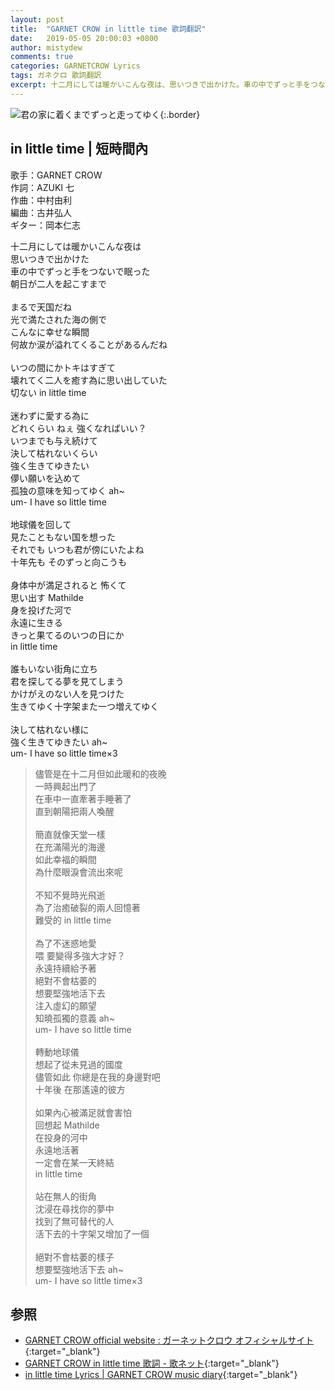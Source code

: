```yaml
---
layout: post
title:  "GARNET CROW in little time 歌詞翻訳"
date:   2019-05-05 20:00:03 +0800
author: mistydew
comments: true
categories: GARNETCROW Lyrics
tags: ガネクロ 歌詞翻訳
excerpt: 十二月にしては暖かいこんな夜は、思いつきで出かけた。車の中でずっと手をつないで眠った、朝日が二人を起こすまで。
---
```

![君の家に着くまでずっと走ってゆく](https://raw.githubusercontent.com/mistydew/gc2/master/cover/single/SG02_君の家に着くまでずっと走ってゆく.jpg){:.border}

## in little time | 短時間內

歌手：GARNET CROW<br>
作詞：AZUKI 七<br>
作曲：中村由利<br>
編曲：古井弘人<br>
ギター：岡本仁志

<div class="lyric-original">
<p>
十二月にしては暖かいこんな夜は<br>
思いつきで出かけた<br>
車の中でずっと手をつないで眠った<br>
朝日が二人を起こすまで<br>
<br>
まるで天国だね<br>
光で満たされた海の側で<br>
こんなに幸せな瞬間<br>
何故か涙が溢れてくることがあるんだね<br>
<br>
いつの間にかトキはすぎて<br>
壊れてく二人を癒す為に思い出していた<br>
切ない in little time<br>
<br>
迷わずに愛する為に<br>
どれくらい ねぇ 強くなればいい？<br>
いつまでも与え続けて<br>
決して枯れないくらい<br>
強く生きてゆきたい<br>
儚い願いを込めて<br>
孤独の意味を知ってゆく ah~<br>
um- I have so little time<br>
<br>
地球儀を回して<br>
見たこともない国を想った<br>
それでも いつも君が傍にいたよね<br>
十年先も そのずっと向こうも<br>
<br>
身体中が満足されると 怖くて<br>
思い出す Mathilde<br>
身を投げた河で<br>
永遠に生きる<br>
きっと果てるのいつの日にか<br>
in little time<br>
<br>
誰もいない街角に立ち<br>
君を探してる夢を見てしまう<br>
かけがえのない人を見つけた<br>
生きてゆく十字架また一つ増えてゆく<br>
<br>
決して枯れない様に<br>
強く生きてゆきたい ah~<br>
um- I have so little time×3
</p>
</div>

<div class="lyric-translation">
<blockquote>
儘管是在十二月但如此暖和的夜晚<br>
一時興起出門了<br>
在車中一直牽著手睡著了<br>
直到朝陽把兩人喚醒<br>
<br>
簡直就像天堂一樣<br>
在充滿陽光的海邊<br>
如此幸福的瞬間<br>
為什麼眼淚會流出來呢<br>
<br>
不知不覺時光飛逝<br>
為了治癒破裂的兩人回憶著<br>
難受的 in little time<br>
<br>
為了不迷惑地愛<br>
喂 要變得多強大才好？<br>
永遠持續給予著<br>
絕對不會枯萎的<br>
想要堅強地活下去<br>
注入虛幻的願望<br>
知曉孤獨的意義 ah~<br>
um- I have so little time<br>
<br>
轉動地球儀<br>
想起了從未見過的國度<br>
儘管如此 你總是在我的身邊對吧<br>
十年後 在那遙遠的彼方<br>
<br>
如果內心被滿足就會害怕<br>
回想起 Mathilde<br>
在投身的河中<br>
永遠地活著<br>
一定會在某一天終結<br>
in little time<br>
<br>
站在無人的街角<br>
沈浸在尋找你的夢中<br>
找到了無可替代的人<br>
活下去的十字架又增加了一個<br>
<br>
絕對不會枯萎的樣子<br>
想要堅強地活下去 ah~<br>
um- I have so little time×3
</blockquote>
</div>

## 参照

* [GARNET CROW official website : ガーネットクロウ オフィシャルサイト](http://www.garnetcrow.com){:target="_blank"}
* [GARNET CROW in little time 歌詞 - 歌ネット](https://www.uta-net.com/song/20143){:target="_blank"}
* [in little time Lyrics \| GARNET CROW music diary](https://mistydew.github.io/gc/lyrics/original/in%20little%20time.html){:target="_blank"}

